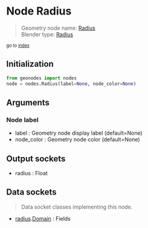 
# Node Radius

> Geometry node name: [Radius](https://docs.blender.org/manual/en/latest/modeling/geometry_nodes/input/radius.html)<br>
  Blender type: [Radius](https://docs.blender.org/api/current/bpy.types.GeometryNodeInputRadius.html)
  
<sub>go to [index](/docs/index.md)</sub>

## Initialization

```python
from geonodes import nodes
node = nodes.Radius(label=None, node_color=None)
```



## Arguments


### Node label

- label : Geometry node display label (default=None)
- node_color : Geometry node color (default=None)

## Output sockets

- radius : Float

## Data sockets

> Data socket classes implementing this node.
  
  
- [radius](???).[Domain](???) : Fields
  
